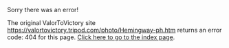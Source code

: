 

Sorry there was an error!

The original ValorToVictory site https://valortovictory.tripod.com/photo/Hemingway-ph.htm returns an error code: 404 for this page. [Click here to go to the index page](../index.md).